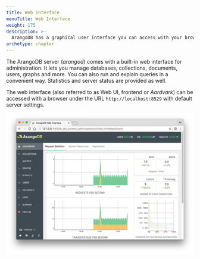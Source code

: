 ```yaml
---
title: Web Interface
menuTitle: Web Interface
weight: 175
description: >-
  ArangoDB has a graphical user interface you can access with your browser 
archetype: chapter
---
```

The ArangoDB server (*arangod*) comes with a built-in web interface for
administration. It lets you manage databases, collections, documents,
users, graphs and more. You can also run and explain queries in a
convenient way. Statistics and server status are provided as well.

The web interface (also referred to as Web UI, frontend or *Aardvark*) can be accessed with a
browser under the URL `http://localhost:8529` with default server settings.

![Standalone Web Interface](../../../images/overview.png)

